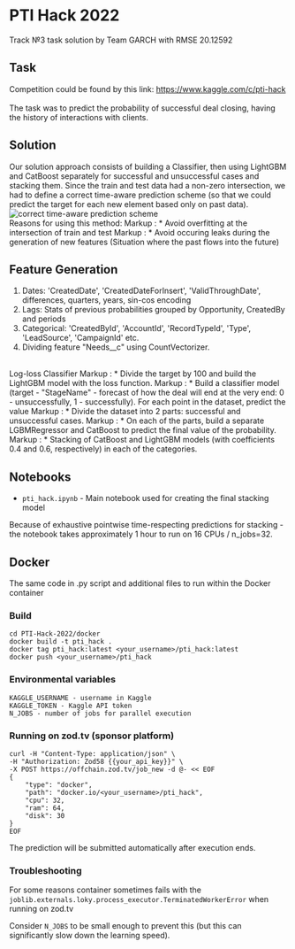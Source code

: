 # PTI Hack 2022
Track №3 task solution by Team GARCH with RMSE 20.12592

## Task
Competition could be found by this link: https://www.kaggle.com/c/pti-hack <br />
<br />
The task was to predict the probability of successful deal closing, having the history of interactions with clients.
<br />
## Solution

Our solution approach consists of building a Classifier, then using LightGBM and CatBoost separately for successful and unsuccessful cases and stacking them. Since the train and test data had a non-zero intersection, we had to define a correct time-aware prediction scheme (so that we could predict the target for each new element based only on past data). 
![correct time-aware prediction scheme](https://imgur.com/a/2CdmSGn)
<br />
Reasons for using this method:
Markup : * Avoid overfitting at the intersection of train and test
Markup : * Avoid occuring leaks during the generation of new features (Situation where the past flows into the future)
<br />

##  Feature Generation
1) Dates: 'CreatedDate', 'CreatedDateForInsert', 'ValidThroughDate', differences, quarters, years, sin-cos encoding
2) Lags: Stats of previous probabilities grouped by Opportunity, CreatedBy and periods
3) Categorical: 'CreatedById', 'AccountId', 'RecordTypeId', 'Type', 'LeadSource', 'CampaignId' etc.
4) Dividing feature "Needs__c" using CountVectorizer.
<br />
Log-loss Classifier
 Markup : * Divide the target by 100 and build the LightGBM model with the loss function. 
 Markup : * Build a classifier model (target - "StageName" - forecast of how the deal will end at the very end: 0 - unsuccessfully, 1 - successfully). For each point in the dataset, predict the value 
Markup : * Divide the dataset into 2 parts: successful and unsuccessful cases. 
Markup : * On each of the parts, build a separate LGBMRegressor and CatBoost to predict the final value of the probability.
Markup : * Stacking of CatBoost and LightGBM models (with coefficients 0.4 and 0.6, respectively) in each of the categories.
<br />


## Notebooks
- `pti_hack.ipynb` - Main notebook used for creating the final stacking model

Because of exhaustive pointwise time-respecting predictions for stacking - the notebook takes approximately 1 hour to run on 16 CPUs / n_jobs=32.

## Docker
The same code in .py script and additional files to run within the Docker container

### Build
```
cd PTI-Hack-2022/docker
docker build -t pti_hack .
docker tag pti_hack:latest <your_username>/pti_hack:latest
docker push <your_username>/pti_hack
```

### Environmental variables
```
KAGGLE_USERNAME - username in Kaggle
KAGGLE_TOKEN - Kaggle API token
N_JOBS - number of jobs for parallel execution
```

### Running on zod.tv (sponsor platform)
```
curl -H "Content-Type: application/json" \
-H "Authorization: Zod58 {{your_api_key}}" \
-X POST https://offchain.zod.tv/job_new -d @- << EOF
{
    "type": "docker",
    "path": "docker.io/<your_username>/pti_hack",
    "cpu": 32,
    "ram": 64,
    "disk": 30
}
EOF
```

The prediction will be submitted automatically after execution ends.

### Troubleshooting
For some reasons container sometimes fails with the `joblib.externals.loky.process_executor.TerminatedWorkerError` when running on zod.tv

Consider `N_JOBS` to be small enough to prevent this (but this can significantly slow down the learning speed).
